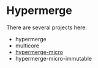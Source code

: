# Hypermerge

There are several projects here:

* hypermerge
* multicore
* [hypermerge-micro](./README-hypermerge-micro.md)
* hypermerge-micro-immutable
